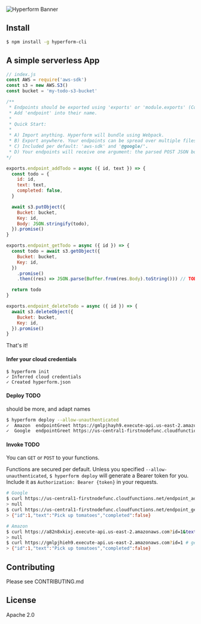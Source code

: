 ![Hyperform Banner](https://github.com/qngapparat/hyperform/blob/master/hyperform-banner.png)

## Install

```sh
$ npm install -g hyperform-cli
```

## A simple serverless App

```js
// index.js
const AWS = require('aws-sdk')
const s3 = new AWS.S3()
const bucket = 'my-todo-s3-bucket'

/**
 * Endpoints should be exported using 'exports' or 'module.exports' (CommonJS)
 * Add 'endpoint' into their name.
 * 
 * Quick Start:
 * 
 * A) Import anything. Hyperform will bundle using Webpack.
 * B) Export anywhere. Your endpoints can be spread over multiple files.
 * C) Included per default: 'aws-sdk' and '@google/'.
 * D) Your endpoints will receive one argument: the parsed POST JSON body, or the GET query string
*/

exports.endpoint_addTodo = async ({ id, text }) => {
  const todo = {
    id: id,
    text: text,
    completed: false,
  }

  await s3.putObject({
    Bucket: bucket,
    Key: id,
    Body: JSON.stringify(todo),
  }).promise()
}

exports.endpoint_getTodo = async ({ id }) => {
  const todo = await s3.getObject({
    Bucket: bucket,
    Key: id,
  })
    .promise()
    .then((res) => JSON.parse(Buffer.from(res.Body).toString())) // TODO

  return todo
}

exports.endpoint_deleteTodo = async ({ id }) => {
  await s3.deleteObject({
    Bucket: bucket,
    Key: id,
  }).promise()
}

```

That's it!

#### Infer your cloud credentials
```
$ hyperform init
✓ Inferred cloud credentials
✓ Created hyperform.json
```

#### Deploy TODO

should be more, and adapt names

```sh 
$ hyperform deploy --allow-unauthenticated
✓  Amazon  endpointGreet https://gmlpjhayh9.execute-api.us-east-2.amazonaws.com
✓  Google  endpointGreet https://us-central1-firstnodefunc.cloudfunctions.net/endpointGreet
```

#### Invoke TODO

You can `GET` or `POST` to your functions. 

Functions are secured per default. Unless you specified `--allow-unauthenticated`, `$ hyperform deploy` will generate a Bearer token for you. Include it as `Authorization: Bearer {token}` in your requests.

```sh
# Google
$ curl https://us-central1-firstnodefunc.cloudfunctions.net/endpoint_addTodo?id=1&text=Pick%20up%tomatoes
> null
$ curl https://us-central1-firstnodefunc.cloudfunctions.net/endpoint_getTodo?id=1
> {"id":1,"text":"Pick up tomatoes","completed":false}

# Amazon
$ curl https://a82n8xkixj.execute-api.us-east-2.amazonaws.com?id=1&text=Pick%20up%tomatoes # addTodo
> null
$ curl https://gmlpjhieh9.execute-api.us-east-2.amazonaws.com?id=1 # getTodo
> {"id":1,"text":"Pick up tomatoes","completed":false}
```

## Contributing

Please see CONTRIBUTING.md

## License

Apache 2.0